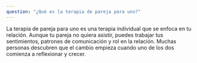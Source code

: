 ```yaml
---
question: "¿Qué es la terapia de pareja para uno?"
---
```

La terapia de pareja para uno es una terapia individual que se enfoca en tu relación. Aunque tu pareja no quiera asistir, puedes trabajar tus sentimientos, patrones de comunicación y rol en la relación. Muchas personas descubren que el cambio empieza cuando uno de los dos comienza a reflexionar y crecer.
